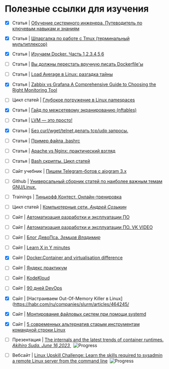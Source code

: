 # Полезные ссылки для изучения


- [x] Статья | [Обучение системного инженера. Путеводитель по ключевым навыкам и знаниям](https://habr.com/ru/companies/yandex_praktikum/articles/796929/)
- [x] Статья | [Шпаргалка по работе с Tmux (терминальный мультиплексор)](https://habr.com/ru/articles/327630/)
- [x] Статья | [Изучаем Docker. Часть 1,2,3,4,5,6](https://habr.com/ru/companies/ruvds/articles/438796/)
- [ ] Статья | [Вы должны перестать вручную писать Dockerfile'ы](https://habr.com/ru/articles/807501/)
- [ ] Статья | [Load Average в Linux: разгадка тайны](https://habr.com/ru/companies/vk/articles/335326/)
- [x] Статья | [Zabbix vs Grafana A Comprehensive Guide to Choosing the Right Monitoring Tool](https://faun.dev/c/stories/squadcast/zabbix-vs-grafana-a-comprehensive-guide-to-choosing-the-right-monitoring-tool/)
- [ ] Цикл статей | [Глубокое погружение в Linux namespaces](https://habr.com/ru/articles/458462/)
- [x] Статья | [Гайд по межсетевому экранированию (nftables)](https://habr.com/ru/articles/684524/)
- [ ] Статья | [LVM — это просто!](https://habr.com/ru/articles/67283/)
- [x] Статья | [Без curl/wget/telnet делать tcp/udp запросы.](linux.md)
- [ ] Статья | [Пример файла .bashrc](https://www.opennet.ru/docs/RUS/bash_scripting_guide/a15124.html)
- [ ] Статья | [Apache vs Nginx: практический взгляд](https://habr.com/ru/articles/267721/)
- [ ] Статья | [Bash скрипты. Цикл статей](https://habr.com/ru/companies/ruvds/articles/325522/)
- [ ] Сайт учебник | [Пишем Telegram-ботов с aiogram 3.x ](https://mastergroosha.github.io/aiogram-3-guide/)
- [ ] Github | [Универсальный сборник статей по наиболее важным темам GNU/Linux.](https://github.com/iu5git/linux-course/blob/master/Wiki.md)
- [ ] Trainings | [Тинькофф Контест. Онлайн-тренировка](https://fintech.tinkoff.ru/activities/contest/)
- [ ] Цикл статей | [Компьютерные сети. _Андрей Созыкин_](https://www.asozykin.ru/courses/networks_online)
- [ ] Cайт | [Автоматизация разработки и эксплуатации ПО](https://iu5edu.ru/wiki/devops/)
- [ ] Cайт | [Автоматизация разработки и эксплуатации ПО. VK VIDEO](https://vk.com/video/@iu5_official)
- [ ] Cайт | [Блог ДевоПса. _Земцов Владимир_](https://zvlb.github.io/tags/)
- [ ] Cайт | [Learn X in Y minutes](https://learnxinyminutes.com/)
- [x] Cайт | [Docker.Container and virtualisation difference](https://www.docker.com/resources/what-container/)
- [ ] Cайт | [Яндекс практикум](https://practicum.yandex.ru/catalog/free/?from=main_free_card)
- [ ] Cайт | [KodeKloud](https://kodekloud.com/blog/docker-certified-associate-exam-series-images-creation-management-and-registry/#tomcat-image)
- [ ] Cайт | [90 дней DevOps](https://romankurnovskii.com/ru/tracks/90daysofdevops/)
- [x] Cайт | [Настраиваем Out-Of-Memory Killer в Linux](https://habr.com/ru/companies/slurm/articles/464245/
- [x] Cайт | [Монтирование файловых систем при помощи systemd](https://interface31.ru/tech_it/2022/09/montirovanie-faylovyh-sistem-pri-pomoshhi-systemd.html)
- [x] Cайт | [5 современных альтернатив старым инструментам командной строки Linux](https://habr.com/ru/companies/vdsina/articles/508748/)
 - [ ] Презентация | [The internals and the latest trends of container runtimes. _Akihiro Suda. June 16,2023_ ](https://github.com/AkihiroSuda/AkihiroSuda/blob/34a896dd675196c1c1ece01859530c5ef4eb3fd6/slides/2023/20230615%20%5BKyoto%20University%5D%20The%20internals%20and%20the%20latest%20trends%20of%20container%20runtimes.pdf)&ensp;![Progress](https://progress-bar.dev/0)
 - [ ] Вебсайт | [Linux Upskill Challenge: Learn the skills required to sysadmin a remote Linux server from the command line](https://linuxupskillchallenge.org/)&ensp;![Progress](https://progress-bar.dev/10)



